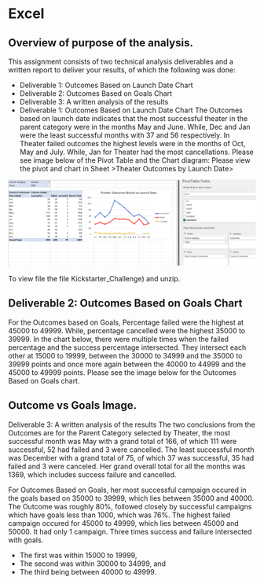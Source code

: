 # Excel
## Overview of purpose of the analysis.
This assignment consists of two technical analysis deliverables and a written report to deliver your results, of which the following was done:

- Deliverable 1: Outcomes Based on Launch Date Chart
- Deliverable 2: Outcomes Based on Goals Chart
- Deliverable 3: A written analysis of the results
- Deliverable 1: Outcomes Based on Launch Date Chart
The Outcomes based on launch date indicates that the most successful theater in the parent category were in the months May and June. While, Dec and Jan were the least successful months with 37 and 56 respectively. In Theater failed outcomes the highest levels were in the months of Oct, May and July. While, Jan for Theater had the most cancellations. Please see image below of the Pivot Table and the Chart diagram: Please view the pivot and chart in Sheet >Theater Outcomes by Launch Date>

![](https://github.com/Judyhm2/Excel/blob/main/Deliverable_1.png)


To view file the file Kickstarter_Challenge) and unzip.

## Deliverable 2: Outcomes Based on Goals Chart
For the Outcomes based on Goals, Percentage failed were the highest at 45000 to 49999. While, percentage cancelled were the highest 35000 to 39999. In the chart below, there were multiple times when the failed percentage and the success percentage intersected. They intersect each other at 15000 to 19999, between the 30000 to 34999 and the 35000 to 39999 points and once more again between the 40000 to 44999 and the 45000 to 49999 points. Please see the image below for the Outcomes Based on Goals chart.

## Outcome vs Goals Image.

Deliverable 3: A written analysis of the results
The two conclusions from the Outcomes are for the Parent Category selected by Theater, the most successful month was May with a grand total of 166, of which 111 were successful, 52 had failed and 3 were cancelled. The least successful month was December with a grand total of 75, of which 37 was successful, 35 had failed and 3 were canceled. Her grand overall total for all the months was 1369, which includes success failure and cancelled.

For Outcomes Based on Goals, her most successful campaign occured in the goals based on 35000 to 39999, which lies between 35000 and 40000. The Outcome was roughly 80%, followed closely by successful campaigns which have goals less than 1000, which was 76%. The highest failed campaign occured for 45000 to 49999, which lies between 45000 and 50000. It had only 1 campaign. Three times success and failure intersected with goals.

- The first was within 15000 to 19999,
- The second was within 30000 to 34999, and
- The third being between 40000 to 49999.
